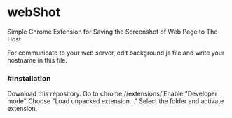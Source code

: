 # webShot
Simple Chrome Extension for Saving the Screenshot of Web Page to The Host

For communicate to your web server, edit background.js file and write your hostname in this file. 


<h3> #Installation </h3>

Download this repository.
    Go to chrome://extensions/
    Enable "Developer mode"
    Choose "Load unpacked extension..."
    Select the folder and activate extension.



